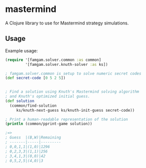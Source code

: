 # mastermind

A Clojure library to use for Mastermind strategy simulations.

## Usage

Example usage:

```clojure
(require '[famgam.solver.common :as common]
         '[famgam.solver.knuth-solver :as ks])

; famgam.solver.common is setup to solve numeric secret codes
(def secret-code [0 5 2 5]) 
                            

; Find a solution using Knuth's Mastermind solving algorithm
; and Knuth's optimized initial guess.
(def solution
  (common/find-solution
     ks/knuth-next-guess ks/knuth-init-guess secret-code))

; Print a human-readable representation of the solution
(println (common/pprint-game solution))

;=>
; Guess  |(B,W)|Remaining
; -------|-----|---------
; 0,0,1,1|(1,0)|1296     
; 0,2,3,3|(1,1)|256      
; 3,4,1,3|(0,0)|42       
; 0,5,2,5|(4,0)|3
```


